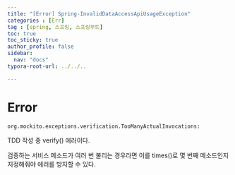 ```yaml
---
title: "[Error] Spring-InvalidDataAccessApiUsageException"
categories : [Err]
tag : [spring, 스프링, 스프링부트]
toc: true
toc_sticky: true
author_profile: false
sidebar:
  nav: "docs"
typora-root-url: ../../..

---
```




# Error

`org.mockito.exceptions.verification.TooManyActualInvocations: `

TDD 작성 중 verify() 에러이다.

검증하는 서비스 메소드가 여러 번 불리는 경우라면 이를 times()로 몇 번째 메소드인지 지정해줘야 에러를 방지할 수 있다.
